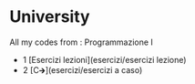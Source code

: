 # University
All my codes from : Programmazione I
+	1 [Esercizi lezioni](esercizi/esercizi lezione)
+	2 [C🡲](esercizi/esercizi a caso)
